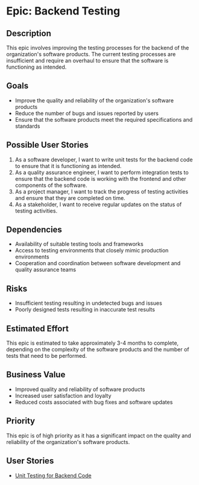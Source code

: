 # Epic: Backend Testing

## Description

This epic involves improving the testing processes for the backend of the organization's software products. The current testing processes are insufficient and require an overhaul to ensure that the software is functioning as intended.

## Goals

- Improve the quality and reliability of the organization's software products
- Reduce the number of bugs and issues reported by users
- Ensure that the software products meet the required specifications and standards

## Possible User Stories

1. As a software developer, I want to write unit tests for the backend code to ensure that it is functioning as intended.
2. As a quality assurance engineer, I want to perform integration tests to ensure that the backend code is working with the frontend and other components of the software.
3. As a project manager, I want to track the progress of testing activities and ensure that they are completed on time.
4. As a stakeholder, I want to receive regular updates on the status of testing activities.

## Dependencies

- Availability of suitable testing tools and frameworks
- Access to testing environments that closely mimic production environments
- Cooperation and coordination between software development and quality assurance teams

## Risks

- Insufficient testing resulting in undetected bugs and issues
- Poorly designed tests resulting in inaccurate test results

## Estimated Effort

This epic is estimated to take approximately 3-4 months to complete, depending on the complexity of the software products and the number of tests that need to be performed.

## Business Value

- Improved quality and reliability of software products
- Increased user satisfaction and loyalty
- Reduced costs associated with bug fixes and software updates

## Priority

This epic is of high priority as it has a significant impact on the quality and reliability of the organization's software products.

## User Stories

- [Unit Testing for Backend Code](./user_stories/test_user_data_model.md)

